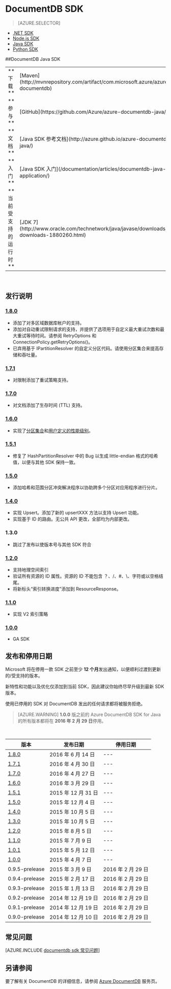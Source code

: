 <properties 
	pageTitle="DocumentDB Java SDK | Azure" 
	description="了解有关 Java SDK 的全部信息，包括发布日期、停用日期和 DocumentDB Java SDK 各版本之间所做的更改。" 
	services="documentdb" 
	documentationCenter="java" 
	authors="aliuy" 
	manager="jhubbard" 
	editor="cgronlun"/>

<tags 
	ms.service="documentdb" 
	ms.date="06/14/2016" 
	wacn.date="07/04/2016"/>

# DocumentDB SDK

> [AZURE.SELECTOR]
- [.NET SDK](/documentation/articles/documentdb-sdk-dotnet/)
- [Node.js SDK](/documentation/articles/documentdb-sdk-node/)
- [Java SDK](/documentation/articles/documentdb-sdk-java/)
- [Python SDK](/documentation/articles/documentdb-sdk-python/)

##DocumentDB Java SDK

<table>
<tr><td>**下载**</td><td>[Maven](http://mvnrepository.com/artifact/com.microsoft.azure/azure-documentdb)</td></tr>
<tr><td>**参与**</td><td>[GitHub](https://github.com/Azure/azure-documentdb-java/)</td></tr>
<tr><td>**文档**</td><td>[Java SDK 参考文档](http://azure.github.io/azure-documentdb-java/)</td></tr>
<tr><td>**入门**</td><td>[Java SDK 入门](/documentation/articles/documentdb-java-application/)</td></tr>
<tr><td>**当前受支持的运行时**</td><td>[JDK 7](http://www.oracle.com/technetwork/java/javase/downloads/jdk7-downloads-1880260.html)</td></tr>
</table></br>

## 发行说明

### <a name="1.8.0"/>[1\.8.0](http://mvnrepository.com/artifact/com.microsoft.azure/azure-documentdb/1.8.0)
  - 添加了对多区域数据库帐户的支持。
  - 添加对自动重试限制请求的支持，并提供了选项用于自定义最大重试次数和最大重试等待时间。请参阅 RetryOptions 和 ConnectionPolicy.getRetryOptions()。 
  - 已弃用基于 IPartitionResolver 的自定义分区代码。请使用分区集合来提高存储和吞吐量。 

### <a name="1.7.1"/>[1\.7.1](http://mvnrepository.com/artifact/com.microsoft.azure/azure-documentdb/1.7.1)
- 对限制添加了重试策略支持。  

### <a name="1.7.0"/>[1\.7.0](http://mvnrepository.com/artifact/com.microsoft.azure/azure-documentdb/1.7.0)
- 对文档添加了生存时间 (TTL) 支持。 

### <a name="1.6.0"/>[1\.6.0](http://mvnrepository.com/artifact/com.microsoft.azure/azure-documentdb/1.6.0)
- 实现了[分区集合](/documentation/articles/documentdb-partition-data/)和[用户定义的性能级别](/documentation/articles/documentdb-performance-levels/)。 

### <a name="1.5.1"/>[1\.5.1](http://mvnrepository.com/artifact/com.microsoft.azure/azure-documentdb/1.5.1)
- 修复了 HashPartitionResolver 中的 Bug 以生成 little-endian 格式的哈希值，以便与其他 SDK 保持一致。

### <a name="1.5.0"/>[1\.5.0](http://mvnrepository.com/artifact/com.microsoft.azure/azure-documentdb/1.5.0)
- 添加哈希和范围分区冲突解决程序以协助跨多个分区对应用程序进行分片。

### <a name="1.4.0"/>[1\.4.0](http://mvnrepository.com/artifact/com.microsoft.azure/azure-documentdb/1.4.0)
- 实现 Upsert。添加了新的 upsertXXX 方法以支持 Upsert 功能。
- 实现基于 ID 的路由。无公共 API 更改，全部均为内部更改。

### <a name="1.3.0"/>1.3.0
- 跳过了发布以使版本号与其他 SDK 符合

### <a name="1.2.0"/>[1\.2.0](http://mvnrepository.com/artifact/com.microsoft.azure/azure-documentdb/1.2.0)
- 支持地理空间索引
- 验证所有资源的 ID 属性。资源的 ID 不能包含 ？、/、#、\\、字符或以空格结尾。
- 将新标头“索引转换进度”添加到 ResourceResponse。

### <a name="1.1.0"/>[1\.1.0](http://mvnrepository.com/artifact/com.microsoft.azure/azure-documentdb/1.1.0)
- 实现 V2 索引策略

### <a name="1.0.0"/>[1\.0.0](http://mvnrepository.com/artifact/com.microsoft.azure/azure-documentdb/1.0.0)
- GA SDK

## 发布和停用日期
Microsoft 将在停用一款 SDK 之前至少 **12 个月**发出通知，以便顺利过渡到更新的/受支持的版本。

新特性和功能以及优化仅添加到当前 SDK，因此建议你始终尽早升级到最新 SDK 版本。

使用已停用的 SDK 对 DocumentDB 发出的任何请求都将被服务拒绝。

> [AZURE.WARNING]
**1.0.0** 版之前的 Azure DocumentDB SDK for Java 的所有版本都将在 **2016 年 2 月 29 日**停用。

<br/>

| 版本 | 发布日期 | 停用日期 
| ---	  | ---	         | ---
| [1\.8.0](#1.8.0) | 2016 年 6 月 14 日 |---
| [1\.7.1](#1.7.1) | 2016 年 4 月 30 日 |---
| [1\.7.0](#1.7.0) | 2016 年 4 月 27 日 |---
| [1\.6.0](#1.6.0) | 2016 年 3 月 29 日 |---
| [1\.5.1](#1.5.1) | 2015 年 12 月 31 日 |---
| [1\.5.0](#1.5.0) | 2015 年 12 月 4 日 |---
| [1\.4.0](#1.4.0) | 2015 年 10 月 5 日 |---
| [1\.3.0](#1.3.0) | 2015 年 10 月 5 日 |---
| [1\.2.0](#1.2.0) | 2015 年 8 月 5 日 |---
| [1\.1.0](#1.1.0) | 2015 年 7 月 9 日 |---
| [1\.0.1](#1.0.1) | 2015 年 5 月 12 日 |---
| [1\.0.0](#1.0.0) | 2015 年 4 月 7 日 |---
|0.9.5-prelease | 2015 年 3 月 9 日 | 2016 年 2 月 29 日
|0.9.4-prelease | 2015 年 2 月 17 日 | 2016 年 2 月 29 日
|0.9.3-prelease | 2015 年 1 月 13 日 | 2016 年 2 月 29 日
|0.9.2-prelease | 2014 年 12 月 19 日 | 2016 年 2 月 29 日
|0.9.1-prelease | 2014 年 12 月 19 日 | 2016 年 2 月 29 日
|0.9.0-prelease | 2014 年 12 月 10 日 | 2016 年 2 月 29 日

## 常见问题
[AZURE.INCLUDE [documentdb sdk 常见问题](../includes/documentdb-sdk-faq.md)]

## 另请参阅

要了解有关 DocumentDB 的详细信息，请参阅 [Azure DocumentDB](https://azure.microsoft.com/services/documentdb/) 服务页。

<!---HONumber=Mooncake_0627_2016-->